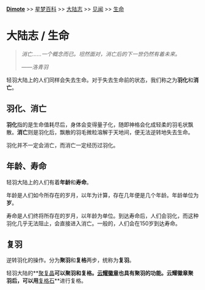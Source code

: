 **[Dimote](https://dimote.top)** >> [星梦百科](../../index.md) >> [大陆志](../../index.md#大陆志) >> [见闻](../../index.md#见闻) >> [生命](shengming.md)

# 大陆志 / 生命

> *消亡……一个概念而已。坦然面对，消亡后的下一世仍然有着未来。*
>
> ——*洛青羽*

轻羽大陆上的人们同样会失去生命。对于失去生命前的状态，我们称之为**羽化**和**消亡**。

## 羽化、消亡

**羽化**指的是生命值耗尽后，身体会变得量子化，随即神格会化成轻柔的羽毛状飘散。**消亡**则是羽化后，飘散的羽毛微粒溶解于天地间，便无法逆转地失去生命。

羽化并不一定会消亡，而消亡一定经历过羽化。

## 年龄、寿命

轻羽大陆上的人们有着**年龄**和**寿命**。

年龄是人们如今所存在的岁月，以年为计算，存在几年便是几个年龄。年龄单位为**岁**。

寿命是人们终将所存在的岁月，以年龄为单位。到达寿命后，人们会羽化，而这种羽化几乎无法阻止，会直接进入消亡。一般的，人们会在150岁到达寿命。

## 复羽

逆转羽化的操作。分为**聚羽**和**复格**两步，统称为**复羽**。

轻羽大陆的**[聚复晶](../wc/xiaohaopin.md#复羽石)**可以聚羽和复格。[云耀徽章](xingmeng.md#云耀徽章)也具有聚羽的功能。云耀徽章聚羽后，可以用**[复格石](../wc/xiaohaopin.md#复格石)**进行复格。
